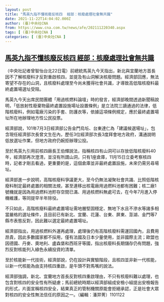 ```yaml
---
layout: post
title: "馬英九指不懂核廢反核四  經部：核廢處理社會無共識"
date: 2021-11-22T14:04:02.000Z
author: (臺)中央社CNA
from: https://www.cna.com.tw/news/afe/202111220340.aspx
tags: [ (臺)中央社CNA ]
categories: [ (臺)中央社CNA ]
---
```

<!--1637589842000-->
[馬英九指不懂核廢反核四  經部：核廢處理社會無共識](https://www.cna.com.tw/news/afe/202111220340.aspx)
------

<div>
<div></div><div><p>（中央社記者曾智怡台北22日電）前總統馬英九今天指出，新北與宜蘭地方首長因不了解核廢料才反對重啟核四，並提及有山洞解決核廢問題。經濟部回應，無法寄望不存在的山洞，且核廢料處理至今尚未獲得社會共識，才導致高低階核廢料最終處置場選址受阻。</p><p>馬英九今天出席民間團體「用過核燃料論壇」時的發言，經濟部晚間透過新聞稿說明，「低放射性廢棄物最終處置設施場址設置條例」是立法院三讀通過的法律，低階核廢料，例如電廠污染的手套、防護衣等，依據這項條例規定，應於最終處置場址所在地辦理地方性公民投票。</p><p>經濟部說，101年7月3日經濟部公告金門烏坵、台東達仁為「建議候選場址」，包含現任經濟部次長曾文生在內，歷任3位經濟部次長3度拜會地方政府，溝通說明低放選址作業，但地方政府仍婉拒辦理公投。</p><p>至於馬英九引用前核四廠長王伯輝說法，指稱核四有山洞可以存放低階核廢料40年，經濟部再次澄清，並沒有所謂山洞，只有1座倉庫，11月15日立委考察核四時，記者才剛去看過，更重要的是，這個倉庫並非最終處置設施，未來仍需另尋場址。</p><p>經濟部進一步說明，高階核廢料爭議更大，至今仍無法凝聚社會共識、比照低階核廢料制定最終處置的相關法規，甚至連移出核電廠用過燃料池都有困難；核二廠1號機就是因為用過燃料池貯存空間已滿、用過核燃料無處可去，在今年7月進入停機維護，等同提早半年除役。</p><p>不只如此，高階核廢料最終處置場址需地層堅固穩定、無地下水且不滲水等諸多相當嚴格的選址條件，且目前已有新北、宜蘭、花蓮、台東、屏東、澎湖、金門等7縣市表態反對，因此難以選定最終處置場址。</p><p>經濟部指出，用過核燃料外運再處理，處理後仍有高階核廢料需運回國內，且費用昂貴，因此多數國家都不採用，僅有法國及日本少量使用，並非國際主流；歐盟也因德國、丹麥、奧地利、盧森堡和西班牙等國，指出核廢料長期儲存仍有問題，強烈反對核能列入綠色永續投資的清單。</p><p>至於核能新一代技術，經濟部說，仍在設計與實驗階段，且核四並非新一代核能，以新一代核能為由支持核四重啟，是牛頭不對馬嘴的說法。</p><p>經濟部強調，新北、宜蘭地方首長反對核四重啟理由，不只有核廢料難以處理，也包含對核四的安全性有所疑慮；馬前總統時期以經濟部組成安檢小組提出安檢報告的形式，片面宣稱核四安全，結果真正的管制機關原能會拒絕承認，正是社會大眾對核四的安全性無法信任的原因之一。（編輯：潘羿菁）1101122</p></div>
</div>
